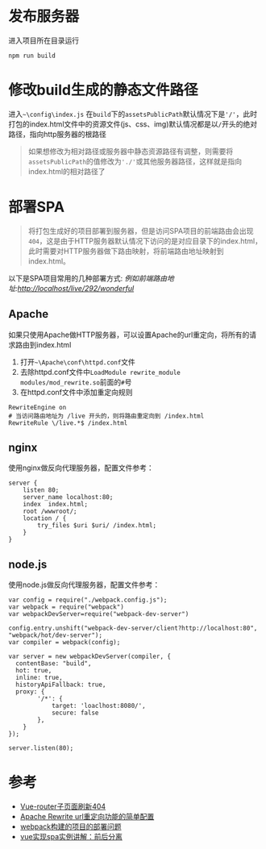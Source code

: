 
# 发布服务器
进入项目所在目录运行
```
npm run build
```

# 修改build生成的静态文件路径
进入`~\config\index.js`
在`build`下的`assetsPublicPath`默认情况下是`'/'`，此时打包的index.html文件中的资源文件(js、css、img)默认情况都是以`/`开头的绝对路径，指向http服务器的根路径
> 如果想修改为相对路径或服务器中静态资源路径有调整，则需要将`assetsPublicPath`的值修改为`'./'`或其他服务器路径，这样就是指向index.html的相对路径了

# 部署SPA
> 将打包生成好的项目部署到服务器，但是访问SPA项目的前端路由会出现`404`，这是由于HTTP服务器默认情况下访问的是对应目录下的index.html，此时需要对HTTP服务器做下路由映射，将前端路由地址映射到index.html。

以下是SPA项目常用的几种部署方式:
*例如前端路由地址:[http://localhost/live/292/wonderful](http://localhost/live/292/wonderful)*

## Apache
如果只使用Apache做HTTP服务器，可以设置Apache的url重定向，将所有的请求路由到index.html
1. 打开`~\Apache\conf\httpd.conf`文件
2. 去除httpd.conf文件中`LoadModule rewrite_module modules/mod_rewrite.so`前面的`#`号
3. 在httpd.conf文件中添加重定向规则
```
RewriteEngine on 
# 当访问路由地址为 /live 开头的，则将路由重定向到 /index.html
RewriteRule \/live.*$ /index.html
```

## nginx
使用nginx做反向代理服务器，配置文件参考：
```
server {
    listen 80;
    server_name localhost:80;
    index  index.html;
    root /wwwroot/;
    location / {
        try_files $uri $uri/ /index.html;
    }
}
```

## node.js
使用node.js做反向代理服务器，配置文件参考：
```
var config = require("./webpack.config.js");
var webpack = require("webpack")
var webpackDevServer=require("webpack-dev-server")

config.entry.unshift("webpack-dev-server/client?http://localhost:80", "webpack/hot/dev-server");
var compiler = webpack(config);

var server = new webpackDevServer(compiler, {
  contentBase: "build",
  hot: true,
  inline: true,
  historyApiFallback: true,
  proxy: {
        '/*': {
            target: 'loaclhost:8080/',
            secure: false
        },
    }
});

server.listen(80);
```

# 参考
- [Vue-router子页面刷新404](http://forum.vuejs.org/topic/215/vue-router子页面刷新404)
- [Apache Rewrite url重定向功能的简单配置](http://www.jb51.net/article/24435.htm)
- [webpack构建的项目的部署问题](https://segmentfault.com/q/1010000006757292)
- [vue实现spa实例讲解：前后分离](http://www.jianshu.com/p/32259952a5a8)